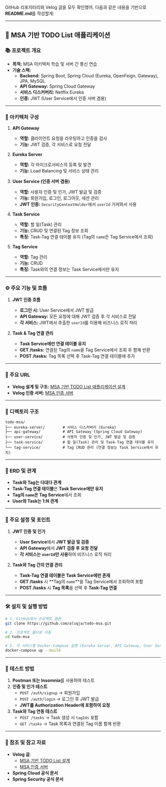 GitHub 리포지터리와 Velog 글을 모두 확인했어. 다음과 같은 내용을 기반으로 **README.md**를 작성할게:

---

## **🚀 MSA 기반 TODO List 애플리케이션**  

### **📚 프로젝트 개요**  
- **목적:** MSA 아키텍처 학습 및 서버 간 통신 연습  
- **기술 스택:**  
  - **Backend:** Spring Boot, Spring Cloud (Eureka, OpenFeign, Gateway), JPA, MySQL  
  - **API Gateway:** Spring Cloud Gateway  
  - **서비스 디스커버리:** Netflix Eureka  
  - **인증:** JWT (User Service에서 인증 서버 겸용)  

---

### **🧱 아키텍처 구성**  
1. **API Gateway**  
   - **역할:** 클라이언트 요청을 라우팅하고 인증을 검사  
   - **기능:** JWT 검증, 각 서비스로 요청 전달  

2. **Eureka Server**  
   - **역할:** 각 마이크로서비스의 등록 및 발견  
   - **기능:** Load Balancing 및 서비스 상태 관리  

3. **User Service (인증 서버 겸용)**  
   - **역할:** 사용자 인증 및 인가, JWT 발급 및 검증  
   - **기능:** 회원가입, 로그인, 로그아웃, 세션 관리  
   - **JWT 인증:** `SecurityContextHolder`에서 `userId` 가져와서 사용  

4. **Task Service**  
   - **역할:** 할 일(Task) 관리  
   - **기능:** CRUD 및 연결된 Tag 정보 조회  
   - **특징:** Task-Tag 연결 테이블 유지 (Tag의 `name`은 Tag Service에서 조회)  

5. **Tag Service**  
   - **역할:** Tag 관리  
   - **기능:** CRUD  
   - **특징:** Task와의 연결 정보는 Task Service에서만 유지  

---

### **⚙️ 주요 기능 및 흐름**  
1. **JWT 인증 흐름**  
   - **로그인 시:** User Service에서 JWT 발급  
   - **API Gateway:** 모든 요청에 대해 JWT 검증 후 각 서비스로 전달  
   - **각 서비스:** JWT에서 추출한 `userId`를 이용해 비즈니스 로직 처리  

2. **Task & Tag 연결 관리**  
   - **Task Service에만 연결 테이블 유지**  
   - **GET /tasks:** 연결된 Tag의 `name`을 Tag Service에서 조회 후 함께 반환  
   - **POST /tasks:** Tag 목록 선택 후 Task-Tag 연결 테이블에 추가  

---

### **🔗 주요 URL**  
- **Velog 설계 및 구조:** [MSA 기반 TODO List 애플리케이션 설계](https://velog.io/@alsqja2626/MSA-%EA%B8%B0%EB%B0%98-TODO-List-%EC%95%A0%ED%94%8C%EB%A6%AC%EC%BC%80%EC%9D%B4%EC%85%98-%EC%84%A4%EA%B3%84-%EB%B0%8F-%EA%B5%AC%EC%A1%B0)  
- **Velog 인증 서버:** [MSA 인증 서버](https://velog.io/@alsqja2626/MSA-%EC%9D%B8%EC%A6%9D-%EC%84%9C%EB%B2%84)  

---

### **📂 디렉토리 구조**  
```plaintext
todo-msa/
├── eureka-server/        # 서비스 디스커버리 (Eureka)
├── api-gateway/          # API Gateway (Spring Cloud Gateway)
├── user-service/         # 사용자 인증 및 인가, JWT 발급 및 검증
├── task-service/         # 할 일(Task) 관리 및 Task-Tag 연결 테이블 유지
└── tag-service/          # Tag CRUD 관리 (연결 정보는 Task Service에서 유지)
```

---

### **🎨 ERD 및 관계**  
- **Task와 Tag는 다대다 관계**  
- **Task-Tag 연결 테이블**은 **Task Service에만 유지**  
- **Tag의 `name`은 Tag Service**에서 조회  
- **User와 Task는 1:N 관계**  

---

### **🔑 주요 설정 및 포인트**  
1. **JWT 인증 및 인가**  
   - **User Service**에서 **JWT 발급 및 검증**  
   - **API Gateway**에서 **JWT 검증 후 요청 전달**  
   - **각 서비스는 `userId`만 사용**하여 비즈니스 로직 처리  

2. **Task와 Tag 간의 연결 관리**  
   - **Task-Tag 연결 테이블은 Task Service에만 존재**  
   - **GET /tasks** 시 **Tag의 `name`**을 Tag Service에서 조회하여 포함  
   - **POST /tasks** 시 **Tag 목록**을 선택 후 **Task-Tag 연결**  

---

### **🛠️ 설치 및 실행 방법**  
```bash
# 1. GitHub에서 프로젝트 클론
git clone https://github.com/alsqja/todo-msa.git

# 2. 프로젝트 폴더로 이동
cd todo-msa

# 3. 각 서비스별 Docker Compose 실행 (Eureka Server, API Gateway, User Service, Task Service, Tag Service)
docker-compose up --build
```

---

### **🧪 테스트 방법**  
1. **Postman 또는 Insomnia**를 사용하여 테스트  
2. **인증 및 인가 테스트**  
   - `POST /auth/signup` → 회원가입  
   - `POST /auth/login` → 로그인 후 JWT 발급  
   - **JWT를 Authorization Header에 포함하여 요청**  
3. **Task와 Tag 연동 테스트**  
   - `POST /tasks` → Task 생성 시 `tagIds` 포함  
   - `GET /tasks` → Task 목록과 연결된 Tag 이름 함께 반환  

---

### **📖 참조 및 참고 자료**  
- **Velog 글**:  
  - [MSA 기반 TODO List 설계](https://velog.io/@alsqja2626/MSA-%EA%B8%B0%EB%B0%98-TODO-List-%EC%95%A0%ED%94%8C%EB%A6%AC%EC%BC%80%EC%9D%B4%EC%85%98-%EC%84%A4%EA%B3%84-%EB%B0%8F-%EA%B5%AC%EC%A1%B0)  
  - [MSA 인증 서버](https://velog.io/@alsqja2626/MSA-%EC%9D%B8%EC%A6%9D-%EC%84%9C%EB%B2%84)  
- **Spring Cloud 공식 문서**  
- **Spring Security 공식 문서**  
